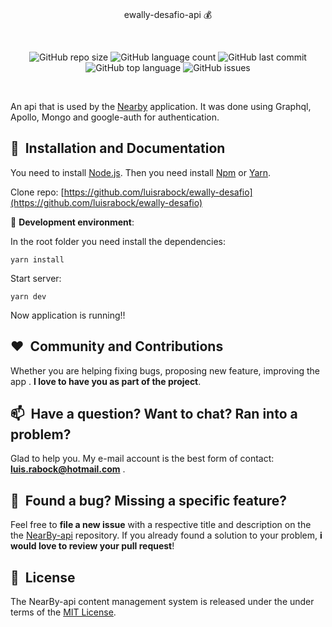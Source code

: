   

<br/>
<p align="center">
    ewally-desafio-api 💰
</p>

<br/>
<p align="center">
    <img alt="GitHub repo size" src="https://img.shields.io/github/repo-size/luisrabock/growth-tech-app?style=flat-square">
      <img alt="GitHub language count" src="https://img.shields.io/github/languages/count/luisrabock/nearby-api?style=flat-square">
	<img alt="GitHub last commit" src="https://img.shields.io/github/last-commit/luisrabock/nearby-api?color=blue&style=flat-square">
        <img alt="GitHub top language" src="https://img.shields.io/github/languages/top/luisrabock/nearby-api">
        <img alt="GitHub issues" src="https://img.shields.io/github/issues-raw/luisrabock/nearby-api?color=red">
</p>
<br/>



  
 
An api that is used by the [Nearby](https://github.com/luisrabock/nearby-web) application. It was done using Graphql, Apollo, Mongo and google-auth for authentication.


## 🚀&nbsp; Installation and Documentation

You need to install  [Node.js](https://nodejs.org/en/download/).
Then you need install  [Npm](https://www.npmjs.com/)  or [Yarn](https://yarnpkg.com/).

Clone repo: [https://github.com/luisrabock/ewally-desafio](https://github.com/luisrabock/ewally-desafio)

🧪 **Development environment**:

In the root folder you need install the dependencies:

```yarn install```

Start server:

```yarn dev```


Now application is running!!

## ❤️&nbsp; Community and Contributions

Whether you are helping fixing bugs, proposing new feature, improving the app . **I love to have you as part of the project**.


## 📫&nbsp; Have a question? Want to chat? Ran into a problem?

  
Glad to help you. My e-mail account is the best form of contact: **luis.rabock@hotmail.com** .


## 🤝&nbsp; Found a bug? Missing a specific feature?

Feel free to **file a new issue** with a respective title and description on the the [NearBy-api](https://github.com/luisrabock/nearby-api/issues) repository. If you already found a solution to your problem, **i would love to review your pull request**!

## 📘&nbsp; License
The NearBy-api content management system is released under the under terms of the [MIT License](LICENSE).